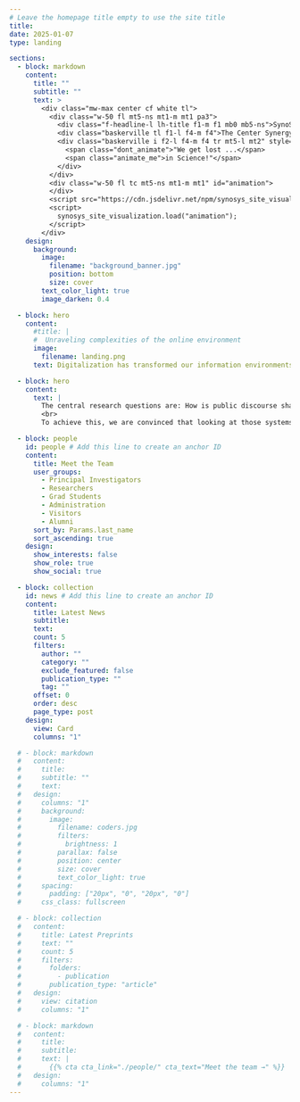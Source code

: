 ```yaml
---
# Leave the homepage title empty to use the site title
title:
date: 2025-01-07
type: landing

sections:
  - block: markdown
    content:
      title: ""
      subtitle: ""
      text: >
        <div class="mw-max center cf white tl">
          <div class="w-50 fl mt5-ns mt1-m mt1 pa3">
            <div class="f-headline-l lh-title f1-m f1 mb0 mb5-ns">SynoSys</div>
            <div class="baskerville tl f1-l f4-m f4">The Center Synergy of Systems</div>
            <div class="baskerville i f2-l f4-m f4 tr mt5-l mt2" style="--duration: 1.5s; --delay: 0s">
              <span class="dont_animate">"We get lost ...</span>
              <span class="animate_me">in Science!"</span>
            </div>
          </div>
          <div class="w-50 fl tc mt5-ns mt1-m mt1" id="animation">
          </div>
          <script src="https://cdn.jsdelivr.net/npm/synosys_site_visualization@1.1.3"></script>
          <script>
            synosys_site_visualization.load("animation");
          </script>
        </div>
    design:
      background:
        image:
          filename: "background_banner.jpg"
          position: bottom
          size: cover
        text_color_light: true
        image_darken: 0.4

  - block: hero
    content:
      #title: |
      #  Unraveling complexities of the online environment
      image:
        filename: landing.png
      text: Digitalization has transformed our information environments and social world, giving rise to a complex system with many-to-many interactions. Online platforms such as social media and search engines have created new degrees of freedom while also introducing new constraints, such as the algorithmic curation of content. Meanwhile, generative AI has expanded the means and scope of content production, all of which is almost constantly accessible via smartphones. These developments have changed the nature of public discourse, shifted roles and power, and are affecting democratic systems around the world.

  - block: hero
    content:
      text: |
        The central research questions are: How is public discourse shaped by social networks and sorting algorithms, and how does it benefit certain rhetoric? How do generated images affect attention and emotions and how do they reinforce certain narratives more than others? Establishing causality between these factors in such complex socio-technical systems is an overarching challenge that we aim to address. 
        <br>
        To achieve this, we are convinced that looking at those systems from various angles is crucial. While the overarching questions span the whole research groups, we are composed of a variety of disciplinary backgrounds and methods. Digitalization is not only impacting social systems, but also expanding the methods for studying them and enabling us to cover a spectrum of measurements of human behavior between micro and macro levels, ranging from online experiments to field studies in social media and large-scale platform data analysis, while computer simulations may help connect the scales.

  - block: people
    id: people # Add this line to create an anchor ID
    content:
      title: Meet the Team
      user_groups:
        - Principal Investigators
        - Researchers
        - Grad Students
        - Administration
        - Visitors
        - Alumni
      sort_by: Params.last_name
      sort_ascending: true
    design:
      show_interests: false
      show_role: true
      show_social: true

  - block: collection
    id: news # Add this line to create an anchor ID
    content:
      title: Latest News
      subtitle:
      text:
      count: 5
      filters:
        author: ""
        category: ""
        exclude_featured: false
        publication_type: ""
        tag: ""
      offset: 0
      order: desc
      page_type: post
    design:
      view: Card
      columns: "1"

  # - block: markdown
  #   content:
  #     title:
  #     subtitle: ""
  #     text:
  #   design:
  #     columns: "1"
  #     background:
  #       image:
  #         filename: coders.jpg
  #         filters:
  #           brightness: 1
  #         parallax: false
  #         position: center
  #         size: cover
  #         text_color_light: true
  #     spacing:
  #       padding: ["20px", "0", "20px", "0"]
  #     css_class: fullscreen

  # - block: collection
  #   content:
  #     title: Latest Preprints
  #     text: ""
  #     count: 5
  #     filters:
  #       folders:
  #         - publication
  #       publication_type: "article"
  #   design:
  #     view: citation
  #     columns: "1"

  # - block: markdown
  #   content:
  #     title:
  #     subtitle:
  #     text: |
  #       {{% cta cta_link="./people/" cta_text="Meet the team →" %}}
  #   design:
  #     columns: "1"
---
```

